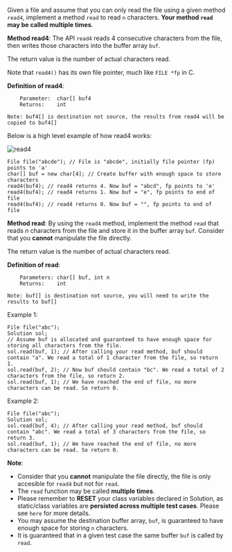 Given a file and assume that you can only read the file using a given method `read4`, implement a method `read` to read `n` characters. **Your method `read` may be called multiple times**.

**Method read4**:
The API `read4` reads 4 consecutive characters from the file, then writes those characters into the buffer array `buf`.

The return value is the number of actual characters read.

Note that `read4()` has its own file pointer, much like `FILE *fp` in C.

**Definition of read4**:
```
    Parameter:  char[] buf4
    Returns:    int

Note: buf4[] is destination not source, the results from read4 will be copied to buf4[]
```

Below is a high level example of how read4 works:

![read4](https://assets.leetcode.com/uploads/2020/07/01/157_example.png)
```
File file("abcde"); // File is "abcde", initially file pointer (fp) points to 'a'
char[] buf = new char[4]; // Create buffer with enough space to store characters
read4(buf4); // read4 returns 4. Now buf = "abcd", fp points to 'e'
read4(buf4); // read4 returns 1. Now buf = "e", fp points to end of file
read4(buf4); // read4 returns 0. Now buf = "", fp points to end of file
```

**Method read**:
By using the `read4` method, implement the method `read` that reads *n* characters from the file and store it in the buffer array `buf`. Consider that you **cannot** manipulate the file directly.

The return value is the number of actual characters read.

**Definition of read**:
```
    Parameters:	char[] buf, int n
    Returns:	int

Note: buf[] is destination not source, you will need to write the results to buf[]
```

Example 1:
```
File file("abc");
Solution sol;
// Assume buf is allocated and guaranteed to have enough space for storing all characters from the file.
sol.read(buf, 1); // After calling your read method, buf should contain "a". We read a total of 1 character from the file, so return 1.
sol.read(buf, 2); // Now buf should contain "bc". We read a total of 2 characters from the file, so return 2.
sol.read(buf, 1); // We have reached the end of file, no more characters can be read. So return 0.
```

Example 2:
```
File file("abc");
Solution sol;
sol.read(buf, 4); // After calling your read method, buf should contain "abc". We read a total of 3 characters from the file, so return 3.
sol.read(buf, 1); // We have reached the end of file, no more characters can be read. So return 0.
```

**Note**:
* Consider that you **cannot** manipulate the file directly, the file is only accesible for `read4` but not for `read`.
* The `read` function may be called **multiple times**.
* Please remember to **RESET** your class variables declared in Solution, as static/class variables are **persisted across multiple test cases**. Please see `here` for more details.
* You may assume the destination buffer array, `buf`, is guaranteed to have enough space for storing `n` characters.
* It is guaranteed that in a given test case the same buffer `buf` is called by `read`.

